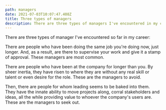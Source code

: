 ```yaml
---
path: managers
date: 2021-07-03T10:07:47.408Z
title: Three types of managers
description: There are three types of managers I've encountered in my career so far.
---
```

There are three types of manager I've encountered so far in my career:

There are people who have been doing the same job you're doing now, just longer. And, as a result, are there to supervise your work and give it a stamp of approval. These managers are most common.

There are people who have been at the company for longer than you. By sheer inertia, they have risen to where they are without any real skill or talent or even desire for the role. These are the managers to avoid.

Then, there are people for whom leading seems to be baked into them. They have the innate ability to move projects along, corral stakeholders and ideas, all the while providing value to whoever the company's users are. These are the managers to seek out.